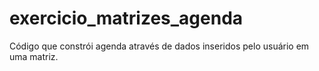 # exercicio_matrizes_agenda
Código que constrói agenda através de dados inseridos pelo usuário em uma matriz.
